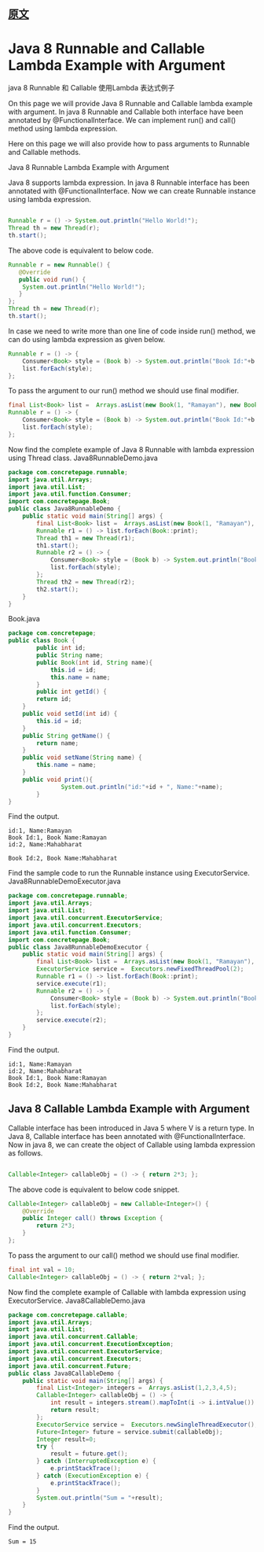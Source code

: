 

## [原文](https://www.concretepage.com/java/jdk-8/java-8-runnable-and-callable-lambda-example-with-argument)

#  Java 8 Runnable and Callable Lambda Example with Argument

java 8 Runnable 和 Callable 使用Lambda 表达式例子

On this page we will provide Java 8 Runnable and Callable lambda example with argument. 
In java 8 Runnable and Callable both interface have been annotated by @FunctionalInterface.
We can implement run() and call() method using lambda expression. 

Here on this page we will also provide how to pass arguments to Runnable and Callable methods.

Java 8 Runnable Lambda Example with Argument

Java 8 supports lambda expression. In java 8 Runnable interface has been annotated with @FunctionalInterface. 
Now we can create Runnable instance using lambda expression.
```java

Runnable r = () -> System.out.println("Hello World!");
Thread th = new Thread(r);
th.start(); 

```

The above code is equivalent to below code.

```java
Runnable r = new Runnable() {
   @Override
   public void run() {
	System.out.println("Hello World!");
   }
};
Thread th = new Thread(r);
th.start(); 

```
In case we need to write more than one line of code inside run() method,
 we can do using lambda expression as given below.


```java
Runnable r = () -> {
	Consumer<Book> style = (Book b) -> System.out.println("Book Id:"+b.getId() + ", Book Name:"+b.getName());
	list.forEach(style);
}; 

```

To pass the argument to our run() method we should use final modifier.


```java
final List<Book> list =  Arrays.asList(new Book(1, "Ramayan"), new Book(2, "Mahabharat"));
Runnable r = () -> {
	Consumer<Book> style = (Book b) -> System.out.println("Book Id:"+b.getId() + ", Book Name:"+b.getName());
	list.forEach(style);
}; 

```
Now find the complete example of Java 8 Runnable with lambda expression using Thread class. 
Java8RunnableDemo.java

```java
package com.concretepage.runnable;
import java.util.Arrays;
import java.util.List;
import java.util.function.Consumer;
import com.concretepage.Book;
public class Java8RunnableDemo {
	public static void main(String[] args) {
		final List<Book> list =  Arrays.asList(new Book(1, "Ramayan"), new Book(2, "Mahabharat"));
		Runnable r1 = () -> list.forEach(Book::print);
		Thread th1 = new Thread(r1);
		th1.start();
		Runnable r2 = () -> {
			Consumer<Book> style = (Book b) -> System.out.println("Book Id:"+b.getId() + ", Book Name:"+b.getName());
			list.forEach(style);
		};
		Thread th2 = new Thread(r2);
		th2.start();
	}
} 

```
Book.java

```java
package com.concretepage;
public class Book {
        public int id;
        public String name;
        public Book(int id, String name){
            this.id = id;
            this.name = name;
        }
        public int getId() {
		return id;
	}
	public void setId(int id) {
		this.id = id;
	}
	public String getName() {
		return name;
	}
	public void setName(String name) {
		this.name = name;
	}
	public void print(){
               System.out.println("id:"+id + ", Name:"+name);
        }
} 

```
Find the output.

```
id:1, Name:Ramayan
Book Id:1, Book Name:Ramayan
id:2, Name:Mahabharat

Book Id:2, Book Name:Mahabharat 

```
Find the sample code to run the Runnable instance using ExecutorService. 
Java8RunnableDemoExecutor.java

```java
package com.concretepage.runnable;
import java.util.Arrays;
import java.util.List;
import java.util.concurrent.ExecutorService;
import java.util.concurrent.Executors;
import java.util.function.Consumer;
import com.concretepage.Book;
public class Java8RunnableDemoExecutor {
	public static void main(String[] args) {
		final List<Book> list =  Arrays.asList(new Book(1, "Ramayan"), new Book(2, "Mahabharat"));
		ExecutorService service =  Executors.newFixedThreadPool(2);
		Runnable r1 = () -> list.forEach(Book::print);
		service.execute(r1);
		Runnable r2 = () -> {
			Consumer<Book> style = (Book b) -> System.out.println("Book Id:"+b.getId() + ", Book Name:"+b.getName());
			list.forEach(style);
		};
		service.execute(r2);
	}
}

```
Find the output.

```
id:1, Name:Ramayan
id:2, Name:Mahabharat
Book Id:1, Book Name:Ramayan
Book Id:2, Book Name:Mahabharat

```
## Java 8 Callable Lambda Example with Argument

Callable<V> interface has been introduced in Java 5 where V is a return type. 
In Java 8, Callable interface has been annotated with @FunctionalInterface. 
Now in java 8, we can create the object of Callable using lambda expression as follows.
```java

Callable<Integer> callableObj = () -> { return 2*3; }; 

```
The above code is equivalent to below code snippet.
```java
Callable<Integer> callableObj = new Callable<Integer>() {
	@Override
	public Integer call() throws Exception {
		return 2*3;
	}
}; 
```
To pass the argument to our call() method we should use final modifier.
```java
final int val = 10; 
Callable<Integer> callableObj = () -> { return 2*val; }; 

```
Now find the complete example of Callable with lambda expression using ExecutorService. 
Java8CallableDemo.java

```java
package com.concretepage.callable;
import java.util.Arrays;
import java.util.List;
import java.util.concurrent.Callable;
import java.util.concurrent.ExecutionException;
import java.util.concurrent.ExecutorService;
import java.util.concurrent.Executors;
import java.util.concurrent.Future;
public class Java8CallableDemo {
	public static void main(String[] args) {
		final List<Integer> integers =  Arrays.asList(1,2,3,4,5);
		Callable<Integer> callableObj = () -> {
			int result = integers.stream().mapToInt(i -> i.intValue()).sum();
			return result;
		};
		ExecutorService service =  Executors.newSingleThreadExecutor();
		Future<Integer> future = service.submit(callableObj);
		Integer result=0;
		try {
			result = future.get();
		} catch (InterruptedException e) {
			e.printStackTrace();
		} catch (ExecutionException e) {
			e.printStackTrace();
		}
		System.out.println("Sum = "+result);
	}
} 

```
Find the output.

```
Sum = 15

```
